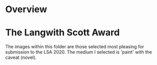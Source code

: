 # Overview

# The Langwith Scott Award

The images within this folder are those selected most pleasing for submission to the LSA 2020. The medium I selected is 'paint' with the caveat (novel).

